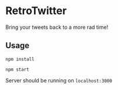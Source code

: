 # RetroTwitter
Bring your tweets back to a more rad time!
## Usage
```
npm install

npm start
```

Server should be running on `localhost:3000`

